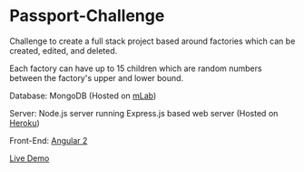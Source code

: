 # Passport-Challenge
Challenge to create a full stack project based around factories which can be created, edited, and deleted.

Each factory can have up to 15 children which are random numbers between the factory's upper and lower bound.

Database: MongoDB (Hosted on [mLab](https://mlab.com/))

Server: Node.js server running Express.js based web server (Hosted on [Heroku](https://www.heroku.com/))

Front-End: [Angular 2](https://angular.io/)

[Live Demo](https://wtkchallenge.herokuapp.com/)
